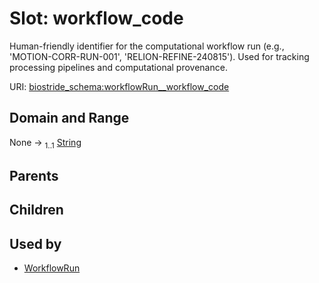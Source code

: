 
# Slot: workflow_code

Human-friendly identifier for the computational workflow run (e.g., 'MOTION-CORR-RUN-001', 'RELION-REFINE-240815'). Used for tracking processing pipelines and computational provenance.

URI: [biostride_schema:workflowRun__workflow_code](https://w3id.org/biostride/schema/workflowRun__workflow_code)


## Domain and Range

None &#8594;  <sub>1..1</sub> [String](types/String.md)

## Parents


## Children


## Used by

 * [WorkflowRun](WorkflowRun.md)
